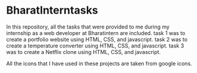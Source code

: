 # BharatInterntasks
In this repository, all the tasks that were provided to me during my internship as a web developer at Bharatintern are included.
task 1 was to create a portfolio website using HTML, CSS, and javascript.
task 2 was to create a temperature converter using HTML, CSS, and javascript.
task 3 was to create a Netflix clone using HTML, CSS, and javascript.


All the icons that I have used in these projects are taken from google icons. 

